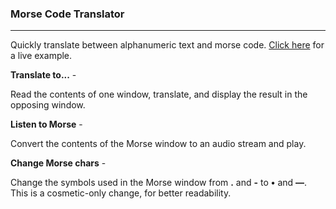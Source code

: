 <h3>Morse Code Translator</h3>
<hr />

<p>Quickly translate between alphanumeric text and morse code. <a href="https://www.robinsf.com/projects/Morse/index.html" target="_blank">Click here</a> for a live example.</p>

<strong>Translate to...</strong> - <p>Read the contents of one window, translate, and display the result in the opposing window.</p>
<strong>Listen to Morse</strong> - <p>Convert the contents of the Morse window to an audio stream and play.</p>
<strong>Change Morse chars</strong> - <p>Change the symbols used in the Morse window from <strong>.</strong> and <strong>-</strong> to <strong>•</strong> and <strong>—</strong>. This is a cosmetic-only change, for better readability.</p>